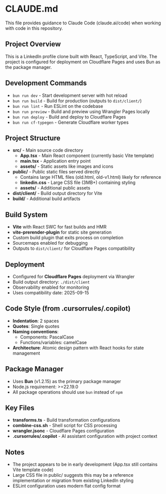 # CLAUDE.md

This file provides guidance to Claude Code (claude.ai/code) when working with code in this repository.

## Project Overview

This is a LinkedIn profile clone built with React, TypeScript, and Vite. The project is configured for deployment on Cloudflare Pages and uses Bun as the package manager.

## Development Commands

- `bun run dev` - Start development server with hot reload
- `bun run build` - Build for production (outputs to `dist/client/`)
- `bun run lint` - Run ESLint on the codebase
- `bun run preview` - Build and preview using Wrangler Pages locally
- `bun run deploy` - Build and deploy to Cloudflare Pages
- `bun run cf-typegen` - Generate Cloudflare worker types

## Project Structure

- **src/** - Main source code directory
  - **App.tsx** - Main React component (currently basic Vite template)
  - **main.tsx** - Application entry point
  - **assets/** - Static assets like images and icons
- **public/** - Public static files served directly
  - Contains large HTML files (old.html, old-v1.html) likely for reference
  - **linkedin.css** - Large CSS file (3MB+) containing styling
  - **assets/** - Additional public assets
- **dist/client/** - Build output directory for Vite
- **build/** - Additional build artifacts

## Build System

- **Vite** with React SWC for fast builds and HMR
- **vite-prerender-plugin** for static site generation
- Custom build plugin that exits process on completion
- Sourcemaps enabled for debugging
- Outputs to `dist/client/` for Cloudflare Pages compatibility

## Deployment

- Configured for **Cloudflare Pages** deployment via Wrangler
- Build output directory: `./dist/client`
- Observability enabled for monitoring
- Uses compatibility date: 2025-09-15

## Code Style (from .cursorrules/.copilot)

- **Indentation**: 2 spaces
- **Quotes**: Single quotes
- **Naming conventions**:
  - Components: PascalCase
  - Functions/variables: camelCase
- **Architecture**: Atomic design pattern with React hooks for state management

## Package Manager

- Uses **Bun** (v1.2.15) as the primary package manager
- Node.js requirement: >=22.19.0
- All package operations should use `bun` instead of `npm`

## Key Files

- **transforms.ts** - Build transformation configurations
- **combine-css.sh** - Shell script for CSS processing
- **wrangler.jsonc** - Cloudflare Pages configuration
- **.cursorrules/.copilot** - AI assistant configuration with project context

## Notes

- The project appears to be in early development (App.tsx still contains Vite template code)
- Large CSS file in public/ suggests this may be a reference implementation or migration from existing LinkedIn styling
- ESLint configuration uses modern flat config format
